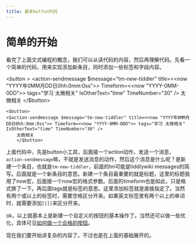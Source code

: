 ```yaml
---
title: 基本button代码
---
```


# 简单的开始

看完了上面文式编程的概念，我们可以从读代码的内容，然后再理解代码。先看一个简单的代码，用来实现添加新条目，同时添加一些标签和字段内容。

<$button>
<$action-sendmessage $message="tm-new-tiddler" title=<<now "YYYY年0MM月DD日0hh:0mm:0ss">> Timeform=<<now "YYYY-0MM-0DD">> tags="学习 太微相关" IsOtherText="time" TimeNumber="30" />	
	太微相关
</$button>


```
<$button>
<$action-sendmessage $message="tm-new-tiddler" title=<<now "YYYY年0MM月DD日0hh:0mm:0ss">> Timeform=<<now "YYYY-0MM-0DD">> tags="学习 太微相关" IsOtherText="time" TimeNumber="30" />	
	太微相关
	</$button>
```

上面代码中，先是button小工具，后面接一个action动作，发送一个消息，`action-sendmessage`嘛，不就是发送消息的动作，然后这个消息是什么呢？是新建一个条目，也就是`tm-new-tiddler`，前面的tm可能是tiddlywiki messages的简写。后面就是一个新条目的意思。新建一个条目最重要的就是标题，这里的标题我用了now宏，后面接一个now宏的格式参数。后面的timeform也是如此，只是格式换了一下。再后面tags就是标签的意思。这里添加标签就是直接指定了。当然有两个或以上的标签时，需要空格区分开来。如果英文标签里有两个以上的单词时，就需要添加`[[]]`来区分开来。

ok，以上就基本上是新建一个自定义的按钮的基本操作了。当然还可以做一些优化，具体可见[如何做一个合格的按钮](https://dongrentianyu.github.io/WENAI/#%E5%A6%82%E4%BD%95%E5%81%9A%E4%B8%80%E4%B8%AA%E5%90%88%E6%A0%BC%E7%9A%84%E6%8C%89%E9%92%AE)。

现在我们要开始讲复杂的内容了。不过也是在上面的基础展开的。